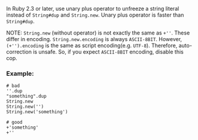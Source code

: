 In Ruby 2.3 or later, use unary plus operator to unfreeze a string
literal instead of `String#dup` and `String.new`.
Unary plus operator is faster than `String#dup`.

NOTE: `String.new` (without operator) is not exactly the same as `+''`.
These differ in encoding. `String.new.encoding` is always `ASCII-8BIT`.
However, `(+'').encoding` is the same as script encoding(e.g. `UTF-8`).
Therefore, auto-correction is unsafe.
So, if you expect `ASCII-8BIT` encoding, disable this cop.

### Example:
    # bad
    ''.dup
    "something".dup
    String.new
    String.new('')
    String.new('something')

    # good
    +'something'
    +''